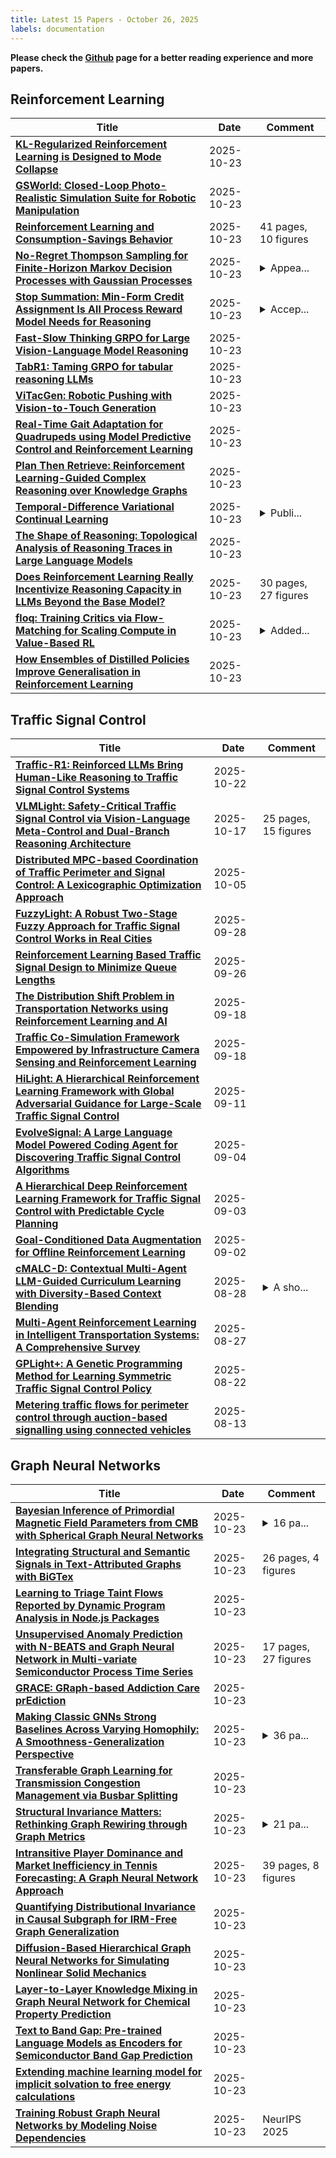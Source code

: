 ```yaml
---
title: Latest 15 Papers - October 26, 2025
labels: documentation
---
```

**Please check the [Github](https://github.com/zezhishao/MTS_Daily_ArXiv) page for a better reading experience and more papers.**

## Reinforcement Learning
| **Title** | **Date** | **Comment** |
| --- | --- | --- |
| **[KL-Regularized Reinforcement Learning is Designed to Mode Collapse](http://arxiv.org/abs/2510.20817v1)** | 2025-10-23 |  |
| **[GSWorld: Closed-Loop Photo-Realistic Simulation Suite for Robotic Manipulation](http://arxiv.org/abs/2510.20813v1)** | 2025-10-23 |  |
| **[Reinforcement Learning and Consumption-Savings Behavior](http://arxiv.org/abs/2510.20748v1)** | 2025-10-23 | 41 pages, 10 figures |
| **[No-Regret Thompson Sampling for Finite-Horizon Markov Decision Processes with Gaussian Processes](http://arxiv.org/abs/2510.20725v1)** | 2025-10-23 | <details><summary>Appea...</summary><p>Appearing in NeurIPS, 2025</p></details> |
| **[Stop Summation: Min-Form Credit Assignment Is All Process Reward Model Needs for Reasoning](http://arxiv.org/abs/2504.15275v3)** | 2025-10-23 | <details><summary>Accep...</summary><p>Accepted by NeurIPS 2025</p></details> |
| **[Fast-Slow Thinking GRPO for Large Vision-Language Model Reasoning](http://arxiv.org/abs/2504.18458v2)** | 2025-10-23 |  |
| **[TabR1: Taming GRPO for tabular reasoning LLMs](http://arxiv.org/abs/2510.17385v2)** | 2025-10-23 |  |
| **[ViTacGen: Robotic Pushing with Vision-to-Touch Generation](http://arxiv.org/abs/2510.14117v2)** | 2025-10-23 |  |
| **[Real-Time Gait Adaptation for Quadrupeds using Model Predictive Control and Reinforcement Learning](http://arxiv.org/abs/2510.20706v1)** | 2025-10-23 |  |
| **[Plan Then Retrieve: Reinforcement Learning-Guided Complex Reasoning over Knowledge Graphs](http://arxiv.org/abs/2510.20691v1)** | 2025-10-23 |  |
| **[Temporal-Difference Variational Continual Learning](http://arxiv.org/abs/2410.07812v4)** | 2025-10-23 | <details><summary>Publi...</summary><p>Published at NeurIPS 2025</p></details> |
| **[The Shape of Reasoning: Topological Analysis of Reasoning Traces in Large Language Models](http://arxiv.org/abs/2510.20665v1)** | 2025-10-23 |  |
| **[Does Reinforcement Learning Really Incentivize Reasoning Capacity in LLMs Beyond the Base Model?](http://arxiv.org/abs/2504.13837v4)** | 2025-10-23 | 30 pages, 27 figures |
| **[floq: Training Critics via Flow-Matching for Scaling Compute in Value-Based RL](http://arxiv.org/abs/2509.06863v2)** | 2025-10-23 | <details><summary>Added...</summary><p>Added new experiments, fixed typos. Code -- https://github.com/CMU-AIRe/floq</p></details> |
| **[How Ensembles of Distilled Policies Improve Generalisation in Reinforcement Learning](http://arxiv.org/abs/2505.16581v2)** | 2025-10-23 |  |

## Traffic Signal Control
| **Title** | **Date** | **Comment** |
| --- | --- | --- |
| **[Traffic-R1: Reinforced LLMs Bring Human-Like Reasoning to Traffic Signal Control Systems](http://arxiv.org/abs/2508.02344v2)** | 2025-10-22 |  |
| **[VLMLight: Safety-Critical Traffic Signal Control via Vision-Language Meta-Control and Dual-Branch Reasoning Architecture](http://arxiv.org/abs/2505.19486v2)** | 2025-10-17 | 25 pages, 15 figures |
| **[Distributed MPC-based Coordination of Traffic Perimeter and Signal Control: A Lexicographic Optimization Approach](http://arxiv.org/abs/2510.04038v1)** | 2025-10-05 |  |
| **[FuzzyLight: A Robust Two-Stage Fuzzy Approach for Traffic Signal Control Works in Real Cities](http://arxiv.org/abs/2501.15820v2)** | 2025-09-28 |  |
| **[Reinforcement Learning Based Traffic Signal Design to Minimize Queue Lengths](http://arxiv.org/abs/2509.21745v1)** | 2025-09-26 |  |
| **[The Distribution Shift Problem in Transportation Networks using Reinforcement Learning and AI](http://arxiv.org/abs/2509.15291v1)** | 2025-09-18 |  |
| **[Traffic Co-Simulation Framework Empowered by Infrastructure Camera Sensing and Reinforcement Learning](http://arxiv.org/abs/2412.03925v2)** | 2025-09-18 |  |
| **[HiLight: A Hierarchical Reinforcement Learning Framework with Global Adversarial Guidance for Large-Scale Traffic Signal Control](http://arxiv.org/abs/2506.14391v2)** | 2025-09-11 |  |
| **[EvolveSignal: A Large Language Model Powered Coding Agent for Discovering Traffic Signal Control Algorithms](http://arxiv.org/abs/2509.03335v2)** | 2025-09-04 |  |
| **[A Hierarchical Deep Reinforcement Learning Framework for Traffic Signal Control with Predictable Cycle Planning](http://arxiv.org/abs/2509.03118v1)** | 2025-09-03 |  |
| **[Goal-Conditioned Data Augmentation for Offline Reinforcement Learning](http://arxiv.org/abs/2412.20519v2)** | 2025-09-02 |  |
| **[cMALC-D: Contextual Multi-Agent LLM-Guided Curriculum Learning with Diversity-Based Context Blending](http://arxiv.org/abs/2508.20818v1)** | 2025-08-28 | <details><summary>A sho...</summary><p>A shorter version has been accepted to the 2025 Conference on Information and Knowledge Management</p></details> |
| **[Multi-Agent Reinforcement Learning in Intelligent Transportation Systems: A Comprehensive Survey](http://arxiv.org/abs/2508.20315v1)** | 2025-08-27 |  |
| **[GPLight+: A Genetic Programming Method for Learning Symmetric Traffic Signal Control Policy](http://arxiv.org/abs/2508.16090v1)** | 2025-08-22 |  |
| **[Metering traffic flows for perimeter control through auction-based signalling using connected vehicles](http://arxiv.org/abs/2508.09678v1)** | 2025-08-13 |  |

## Graph Neural Networks
| **Title** | **Date** | **Comment** |
| --- | --- | --- |
| **[Bayesian Inference of Primordial Magnetic Field Parameters from CMB with Spherical Graph Neural Networks](http://arxiv.org/abs/2510.20795v1)** | 2025-10-23 | <details><summary>16 pa...</summary><p>16 pages, 6 figures, 4 tables</p></details> |
| **[Integrating Structural and Semantic Signals in Text-Attributed Graphs with BiGTex](http://arxiv.org/abs/2504.12474v3)** | 2025-10-23 | 26 pages, 4 figures |
| **[Learning to Triage Taint Flows Reported by Dynamic Program Analysis in Node.js Packages](http://arxiv.org/abs/2510.20739v1)** | 2025-10-23 |  |
| **[Unsupervised Anomaly Prediction with N-BEATS and Graph Neural Network in Multi-variate Semiconductor Process Time Series](http://arxiv.org/abs/2510.20718v1)** | 2025-10-23 | 17 pages, 27 figures |
| **[GRACE: GRaph-based Addiction Care prEdiction](http://arxiv.org/abs/2510.20671v1)** | 2025-10-23 |  |
| **[Making Classic GNNs Strong Baselines Across Varying Homophily: A Smoothness-Generalization Perspective](http://arxiv.org/abs/2412.09805v2)** | 2025-10-23 | <details><summary>36 pa...</summary><p>36 pages. Accepted by NeurIPS 2025</p></details> |
| **[Transferable Graph Learning for Transmission Congestion Management via Busbar Splitting](http://arxiv.org/abs/2510.20591v1)** | 2025-10-23 |  |
| **[Structural Invariance Matters: Rethinking Graph Rewiring through Graph Metrics](http://arxiv.org/abs/2510.20556v1)** | 2025-10-23 | <details><summary>21 pa...</summary><p>21 pages, 5 figures, conference</p></details> |
| **[Intransitive Player Dominance and Market Inefficiency in Tennis Forecasting: A Graph Neural Network Approach](http://arxiv.org/abs/2510.20454v1)** | 2025-10-23 | 39 pages, 8 figures |
| **[Quantifying Distributional Invariance in Causal Subgraph for IRM-Free Graph Generalization](http://arxiv.org/abs/2510.20295v1)** | 2025-10-23 |  |
| **[Diffusion-Based Hierarchical Graph Neural Networks for Simulating Nonlinear Solid Mechanics](http://arxiv.org/abs/2506.06045v3)** | 2025-10-23 |  |
| **[Layer-to-Layer Knowledge Mixing in Graph Neural Network for Chemical Property Prediction](http://arxiv.org/abs/2510.20236v1)** | 2025-10-23 |  |
| **[Text to Band Gap: Pre-trained Language Models as Encoders for Semiconductor Band Gap Prediction](http://arxiv.org/abs/2501.03456v3)** | 2025-10-23 |  |
| **[Extending machine learning model for implicit solvation to free energy calculations](http://arxiv.org/abs/2510.20103v1)** | 2025-10-23 |  |
| **[Training Robust Graph Neural Networks by Modeling Noise Dependencies](http://arxiv.org/abs/2502.19670v2)** | 2025-10-23 | NeurIPS 2025 |

